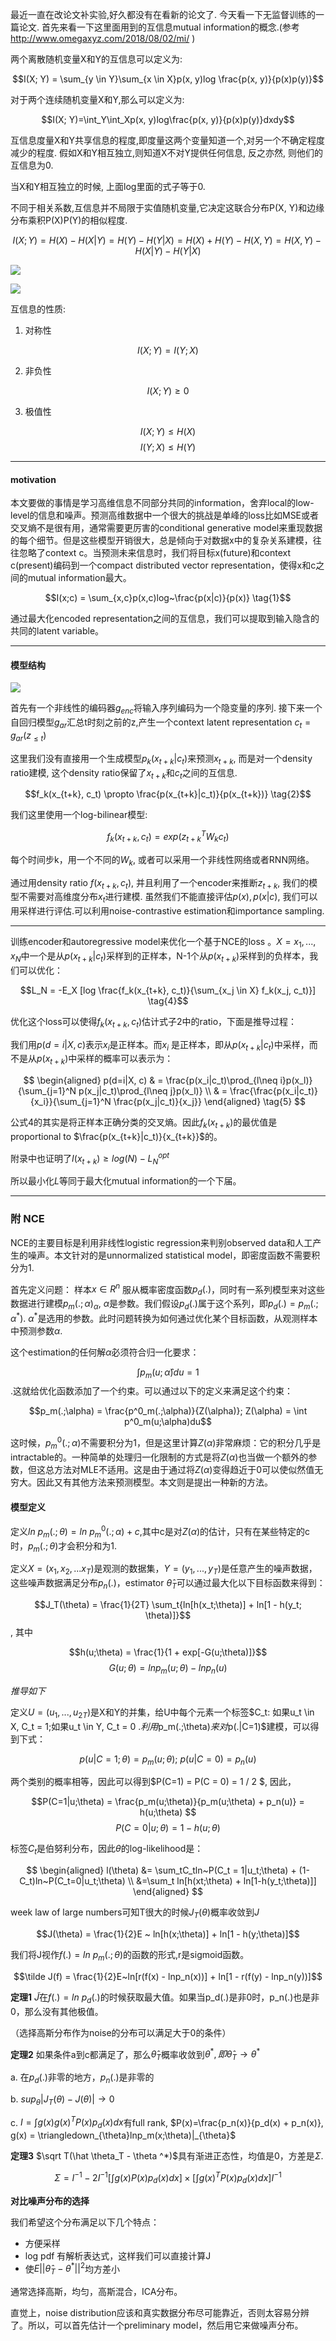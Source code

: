 最近一直在改论文补实验,好久都没有在看新的论文了. 今天看一下无监督训练的一篇论文. 首先来看一下这里面用到的互信息mutual information的概念.(参考 http://www.omegaxyz.com/2018/08/02/mi/ )

两个离散随机变量X和Y的互信息可以定义为:

$$I(X; Y) = \sum_{y \in Y}\sum_{x \in X}p(x, y)log \frac{p(x, y)}{p(x)p(y)}$$

对于两个连续随机变量X和Y,那么可以定义为:

$$I(X; Y)=\int_Y\int_Xp(x, y)log\frac{p(x, y)}{p(x)p(y)}dxdy$$

互信息度量X和Y共享信息的程度,即度量这两个变量知道一个,对另一个不确定程度减少的程度. 假如X和Y相互独立,则知道X不对Y提供任何信息, 反之亦然, 则他们的互信息为0.

当X和Y相互独立的时候, 上面log里面的式子等于0. 


不同于相关系数,互信息并不局限于实值随机变量,它决定这联合分布P(X, Y)和边缘分布乘积P(X)P(Y)的相似程度.


$$I(X; Y)=H(X) - H(X|Y) = H(Y) - H(Y|X) = H(X) + H(Y) - H(X, Y)=H(X, Y) - H(X|Y) - H(Y|X)$$

![](http://www.omegaxyz.com/wp-content/uploads/2018/08/MI5.png)

![](/papers/unsupervised/1.png)

互信息的性质:

1. 对称性 

$$I(X; Y)=I(Y; X)$$

2. 非负性

$$I(X; Y)\geq0$$

3. 极值性

$$I(X; Y) \leq H(X)$$
$$I(Y; X) \leq H(Y)$$

-----

#### motivation

本文要做的事情是学习高维信息不同部分共同的information，舍弃local的low-level的信息和噪声。预测高维数据中一个很大的挑战是单峰的loss比如MSE或者交叉熵不是很有用，通常需要更厉害的conditional generative model来重现数据的每个细节。但是这些模型开销很大，总是倾向于对数据x中的复杂关系建模，往往忽略了context c。当预测未来信息时，我们将目标x(future)和context c(present)编码到一个compact distributed vector representation，使得x和c之间的mutual information最大。

$$I(x;c) = \sum_{x,c}p(x,c)log~\frac{p(x|c)}{p(x)} \tag{1}$$

通过最大化encoded representation之间的互信息，我们可以提取到输入隐含的共同的latent variable。

----

#### 模型结构

![](/papers/unsupervised/2.png)



首先有一个非线性的编码器$g_{enc}$将输入序列编码为一个隐变量的序列. 接下来一个自回归模型$g_{ar}$汇总t时刻之前的z,产生一个context latent representation $c_t=g_{ar}(z_{\leq t})$

这里我们没有直接用一个生成模型$p_k(x_{t+k}|c_t)$来预测$x_{t+k}$, 而是对一个density ratio建模, 这个density ratio保留了$x_{t+k}$和$c_t$之间的互信息.


$$f_k(x_{t+k}, c_t) \propto \frac{p(x_{t+k}|c_t)}{p(x_{t+k})}  \tag{2}$$

我们这里使用一个log-bilinear模型:

$$f_k(x_{t+k}, c_t)=exp(z^T_{t+k}W_kc_t) \tag{3}$$

每个时间步k，用一个不同的$W_k$, 或者可以采用一个非线性网络或者RNN网络。

通过用density ratio $f(x_{t+k}, c_t)$, 并且利用了一个encoder来推断$z_{t+k}$, 我们的模型不需要对高维度分布$x_t$进行建模. 虽然我们不能直接评估$p(x), p(x|c)$, 我们可以用采样进行评估.可以利用noise-contrastive estimation和importance sampling.

----

训练encoder和autoregressive model来优化一个基于NCE的loss 。$X={x_1, ..., x_N}$中一个是从$p(x_{t+k}|c_t)$采样到的正样本，N-1个从$p(x_{t+k})$采样到的负样本，我们可以优化：

$$L_N = -E_X [log \frac{f_k(x_{t+k}, c_t)}{\sum_{x_j \in X} f_k(x_j, c_t)}]  \tag{4}$$

优化这个loss可以使得$f_k(x_{t+k}, c_t)$估计式子2中的ratio，下面是推导过程：

我们用$p(d=i|X, c)$表示$x_i$是正样本。而$x_i$ 是正样本，即从$p(x_{t+k}|c_t)$中采样，而不是从$p(x_{t+k})$中采样的概率可以表示为：

$$
\begin{aligned}
p(d=i|X, c) & = \frac{p(x_i|c_t)\prod_{l\neq i}p(x_l)}{\sum_{j=1}^N p(x_j|c_t)\prod_{l\neq j}p(x_l)} \\
& = \frac{\frac{p(x_i|c_t)}{x_i}}{\sum_{j=1}^N \frac{p(x_j|c_t)}{x_j}}
\end{aligned} \tag{5}
$$

公式4的其实是将正样本正确分类的交叉熵。因此$f_k(x_{t+k})$的最优值是proportional to $\frac{p(x_{t+k}|c_t)}{x_{t+k}}$的。

附录中也证明了$I(x_{t+k}) \geq log(N) - L_N^{opt}$

所以最小化$L$等同于最大化mutual information的一个下届。



---
### 附 NCE

NCE的主要目标是利用非线性logistic regression来判别observed data和人工产生的噪声。本文针对的是unnormalized statistical model，即密度函数不需要积分为1.

首先定义问题： 样本$x \in R^n$ 服从概率密度函数$p_d(.)$，同时有一系列模型来对这些数据进行建模${p_m(.;\alpha)}_{\alpha}$, $\alpha$是参数。我们假设$p_d(.)$属于这个系列，即$p_d(.) = p_m(.;\alpha^*)$. $\alpha^*$是选用的参数。此时问题转换为如何通过优化某个目标函数，从观测样本中预测参数$\alpha$.

这个estimation的任何解$\hat \alpha$必须符合归一化要求：

$$\int p_m(u;\hat \alpha)du = 1$$.这就给优化函数添加了一个约束。可以通过以下的定义来满足这个约束：

$$p_m(.;\alpha) = \frac{p^0_m(.;\alpha)}{Z(\alpha)}; Z(\alpha) = \int p^0_m(u;\alpha)du$$

这时候，$p^0_m(.;\alpha)$不需要积分为1，但是这里计算$Z(\alpha)$非常麻烦：它的积分几乎是intractable的。一种简单的处理归一化限制的方式是将$Z(\alpha)$也当做一个额外的参数，但这总方法对MLE不适用。这是由于通过将$Z(\alpha)$变得趋近于0可以使似然值无穷大。因此又有其他方法来预测模型。本文则是提出一种新的方法。

#### 模型定义

定义$ln~p_m(.;\theta) = ln~p^0_m(.;\alpha) + c$,其中c是对$Z(\alpha)$的估计，只有在某些特定的c时，$p_m(.;\theta)$才会积分和为1.

定义$X=(x_1, x_2,...x_T)$是观测的数据集，$Y=(y_1,...,y_T)$是任意产生的噪声数据，这些噪声数据满足分布$p_n(.)$，estimator $\hat \theta_T$可以通过最大化以下目标函数来得到：

$$J_T(\theta) = \frac{1}{2T} \sum_t{ln[h(x_t;\theta)] + ln[1 - h(y_t; \theta)]}$$, 其中

$$h(u;\theta) = \frac{1}{1 + exp[-G(u;\theta)]}$$
$$G(u;\theta) = lnp_m(u;\theta) - lnp_n(u)$$

*推导如下*

定义$U=(u_1,...,u_{2T})$是X和Y的并集，给U中每个元素一个标签$C_t: 如果u_t \in X, C_t = 1;如果u_t \in Y, C_t = 0 $.利用$p_m(.;\theta)$来对$p(.|C=1)$建模，可以得到下式：

$$p(u|C=1;\theta) = p_m(u;\theta); ~p(u|C=0) = p_n(u)$$

两个类别的概率相等，因此可以得到$P(C=1) = P(C = 0) = 1 / 2 $, 因此，

$$P(C=1|u;\theta) = \frac{p_m(u;\theta)}{p_m(u;\theta) + p_n(u)} = h(u;\theta) $$
$$P(C=0|u;\theta) = 1 - h(u;\theta) $$

标签$C_t$是伯努利分布，因此$\theta$的log-likelihood是：

$$
\begin{aligned}
l(\theta) &= \sum_tC_tln~P(C_t = 1|u_t;\theta) + (1-C_t)ln~P(C_t=0|u_t;\theta) \\
&=\sum_t ln[h(xt;\theta) + ln[1-h(y_t;\theta)]]
\end{aligned}
$$


week law of large numbers可知T很大的时候$J_T(\theta)$概率收敛到$J$

$$J(\theta) = \frac{1}{2}E ~ ln[h(x;\theta)] + ln[1 - h(y;\theta)]$$

我们将J视作$f(.)=ln~p_m(.;\theta)$的函数的形式,r是sigmoid函数。

$$\tilde J(f) = \frac{1}{2}E~ln[r(f(x) - lnp_n(x))] + ln[1 - r(f(y) - lnp_n(y))]$$


**定理1** $\tilde J$在$f(.)=ln~p_d(.)$的时候获取最大值。如果当p_d(.)是非0时，p_n(.)也是非0，那么没有其他极值。

（选择高斯分布作为noise的分布可以满足大于0的条件）

**定理2** 如果条件a到c都满足了，那么$\hat  \theta_T$概率收敛到$\theta^*, 即\hat \theta_T \rightarrow \theta^*$

a. 在$p_d(.)$非零的地方，$p_n(.)$是非零的

b. $sup_{\theta}|J_T(\theta) - J(\theta)| \rightarrow 0$

c. $I=\int g(x)g(x)^TP(x)p_d(x)dx$有full rank, $P(x)=\frac{p_n(x)}{p_d(x) + p_n(x)}, g(x) = \triangledown_{\theta}lnp_m(x;\theta)|_{\theta}$

**定理3**  $\sqrt T(\hat \theta_T - \theta ^*)$具有渐进正态性，均值是0，方差是$\Sigma$.

$$\Sigma = I^{-1} - 2 I ^{-1}[\int g(x)P(x)p_d(x)dx] \times [\int g(x)^TP(x)p_d(x)dx]I^{-1}$$

**对比噪声分布的选择**

我们希望这个分布满足以下几个特点：

- 方便采样
- log pdf 有解析表达式，这样我们可以直接计算J
- 使$E||\hat \theta_T - \theta^*||^2$均方差小

通常选择高斯，均匀，高斯混合，ICA分布。

直觉上，noise distribution应该和真实数据分布尽可能靠近，否则太容易分辨了。所以，可以首先估计一个preliminary model，然后用它来做噪声分布。

